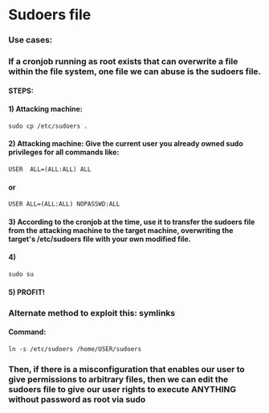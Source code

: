 # Sudoers file

### Use cases:

### If a cronjob running as root exists that can overwrite a file within the file system, one file we can abuse is the sudoers file.

#### STEPS:

#### 1) Attacking machine: 

    sudo cp /etc/sudoers .

#### 2) Attacking machine: Give the current user you already owned sudo privileges for all commands like:

    USER  ALL=(ALL:ALL) ALL

#### or

    USER ALL=(ALL:ALL) NOPASSWD:ALL

#### 3) According to the cronjob at the time, use it to transfer the sudoers file from the attacking machine to the target machine, overwriting the target's /etc/sudoers file with your own modified file.

#### 4) 

    sudo su

#### 5) PROFIT!

### Alternate method to exploit this: symlinks

#### Command:

    ln -s /etc/sudoers /home/USER/sudoers

### Then, if there is a misconfiguration that enables our user to give permissions to arbitrary files, then we can edit the sudoers file to give our user rights to execute ANYTHING without password as root via sudo
